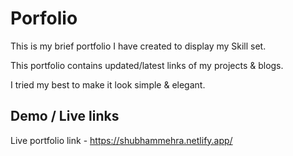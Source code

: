 
# Porfolio

This is my brief portfolio I have created to display my Skill set.

This portfolio contains updated/latest links of my projects & blogs.

I tried my best to make it look simple & elegant. 


## Demo / Live links

Live portfolio link - https://shubhammehra.netlify.app/
